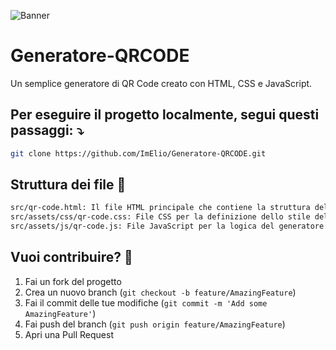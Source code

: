 ![Banner](https://imgur.com/GZPL6gU)

# Generatore-QRCODE

Un semplice generatore di QR Code creato con HTML, CSS e JavaScript.

## Per eseguire il progetto localmente, segui questi passaggi: ⤵
```bash
git clone https://github.com/ImElio/Generatore-QRCODE.git
``` 

## Struttura dei file 📁
```bash
src/qr-code.html: Il file HTML principale che contiene la struttura del generatore di QR Code.
src/assets/css/qr-code.css: File CSS per la definizione dello stile del generatore di QR Code.
src/assets/js/qr-code.js: File JavaScript per la logica del generatore di QR Code.
```
## Vuoi contribuire? 💚
1. Fai un fork del progetto
2. Crea un nuovo branch (`git checkout -b feature/AmazingFeature`)
3. Fai il commit delle tue modifiche (`git commit -m 'Add some AmazingFeature'`)
4. Fai push del branch (`git push origin feature/AmazingFeature`)
5. Apri una Pull Request

